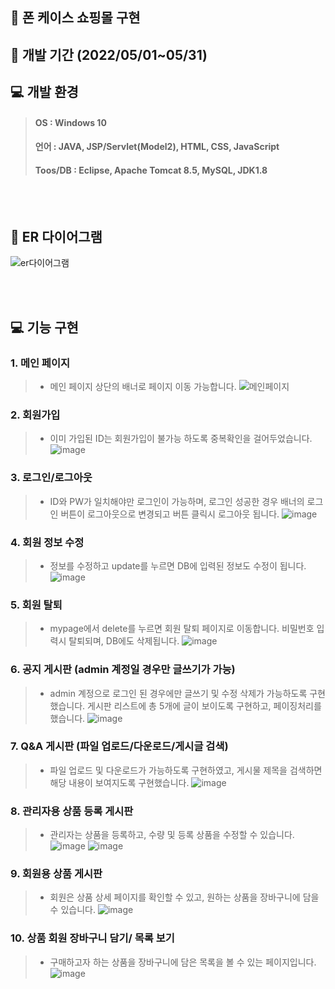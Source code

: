 
## 📱 폰 케이스 쇼핑몰 구현

## 📅 개발 기간 (2022/05/01~05/31)

## 💻 개발 환경
> #### OS : Windows 10
> #### 언어 : JAVA, JSP/Servlet(Model2), HTML, CSS, JavaScript
> #### Toos/DB : Eclipse, Apache Tomcat 8.5, MySQL, JDK1.8
<br><br>


## 📄 ER 다이어그램
![er다이어그램](https://user-images.githubusercontent.com/99606477/184591770-5bc47395-02a5-41d7-a376-bd040ace9d91.png)

<br><br>

## 💻 기능 구현
### 1. 메인 페이지
>* 메인 페이지 상단의 배너로 페이지 이동 가능합니다.
![메인페이지](https://user-images.githubusercontent.com/99606477/184591999-274c665e-d572-43c0-bf70-01107f33d3a0.png)

### 2. 회원가입
>* 이미 가입된 ID는 회원가입이 불가능 하도록 중복확인을 걸어두었습니다.
![image](https://user-images.githubusercontent.com/99606477/184679829-50e49de3-17bd-463d-bdde-113bf62e5bb9.png)
### 3. 로그인/로그아웃
>* ID와 PW가 일치해야만 로그인이 가능하며, 로그인 성공한 경우 배너의 로그인 버튼이 로그아웃으로 변경되고 버튼 클릭시 로그아웃 됩니다.
![image](https://user-images.githubusercontent.com/99606477/184681095-3dfc0643-b990-4b6d-9142-7e6e6cfd68cd.png)
### 4. 회원 정보 수정 
> * 정보를 수정하고 update를 누르면 DB에 입력된 정보도 수정이 됩니다.
> ![image](https://user-images.githubusercontent.com/99606477/184681333-b182d2c0-7398-4ad3-b204-a41dcd2a6c35.png)
### 5. 회원 탈퇴 
> * mypage에서 delete를 누르면 회원 탈퇴 페이지로 이동합니다. 비밀번호 입력시 탈퇴되며, DB에도 삭제됩니다.
> ![image](https://user-images.githubusercontent.com/99606477/184681996-14e8f046-fb19-42c5-8997-746fd9b6d068.png)
### 6. 공지 게시판 (admin 계정일 경우만 글쓰기가 가능)
> * admin 계정으로 로그인 된 경우에만 글쓰기 및 수정 삭제가 가능하도록 구현했습니다. 게시판 리스트에 총 5개에 글이 보이도록 구현하고,
> 페이징처리를 했습니다.
> ![image](https://user-images.githubusercontent.com/99606477/184682622-f1d0070b-9bdf-447a-8733-4c85c81465d5.png)
### 7. Q&A 게시판 (파일 업로드/다운로드/게시글 검색)
> * 파일 업로드 및 다운로드가 가능하도록 구현하였고, 게시물 제목을 검색하면 해당 내용이 보여지도록 구현했습니다.
> ![image](https://user-images.githubusercontent.com/99606477/184683091-c49c4f91-ce8b-46c9-8aa4-348b923c1dfe.png)
### 8. 관리자용 상품 등록 게시판
> * 관리자는 상품을 등록하고, 수량 및 등록 상품을 수정할 수 있습니다.
> ![image](https://user-images.githubusercontent.com/99606477/184683998-bb2b27f3-137a-4fcd-94f3-973e5fe15a35.png)
> ![image](https://user-images.githubusercontent.com/99606477/184684146-c2c12b45-62f9-4170-ae71-fda91ed6e416.png)
### 9. 회원용 상품 게시판
> * 회원은 상품 상세 페이지를 확인할 수 있고, 원하는 상품을 장바구니에 담을 수 있습니다.
> ![image](https://user-images.githubusercontent.com/99606477/184684305-1994b3fc-32a8-449e-ac61-4e68250123f4.png)
### 10. 상품 회원 장바구니 담기/ 목록 보기
> * 구매하고자 하는 상품을 장바구니에 담은 목록을 볼 수 있는 페이지입니다.
> ![image](https://user-images.githubusercontent.com/99606477/184684564-0a21d3c2-9a75-40c6-b38a-67ad9b50676e.png)



